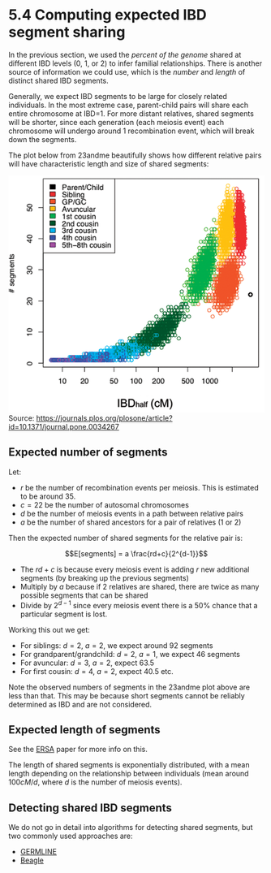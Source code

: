 # 5.4 Computing expected IBD segment sharing

In the previous section, we used the *percent of the genome* shared at different IBD levels (0, 1, or 2) to infer familial relationships. There is another source of information we could use, which is the *number* and *length* of distinct shared IBD segments.

Generally, we expect IBD segments to be large for closely related individuals. In the most extreme case, parent-child pairs will share each entire chromosome at IBD=1. For more distant relatives, shared segments will be shorter, since each generation (each meiosis event) each chromosome will undergo around 1 recombination event, which will break down the segments.

The plot below from 23andme beautifully shows how different relative pairs will have characteristic length and size of shared segments:

![sharing](images/23andme_sharing.png)
Source: https://journals.plos.org/plosone/article?id=10.1371/journal.pone.0034267

## Expected number of segments

Let:

* $r$ be the number of recombination events per meiosis. This is estimated to be around 35.
* $c=22$ be the number of autosomal chromosomes
* $d$ be the number of meiosis events in a path between relative pairs
* $a$ be the number of shared ancestors for a pair of relatives (1 or 2)

Then the expected number of shared segments for the relative pair is:

$$E[segments] = a \frac{rd+c}{2^{d-1}}$$

* The $rd+c$ is because every meiosis event is adding $r$ new additional segments (by breaking up the previous segments)
* Multiply by $a$ because if 2 relatives are shared, there are twice as many possible segments that can be shared
* Divide by $2^{d-1}$ since every meiosis event there is a 50% chance that a particular segment is lost.

Working this out we get:
* For siblings: $d=2$, $a=2$, we expect around 92 segments
* For grandparent/grandchild: $d=2$, $a=1$, we expect 46 segments
* For avuncular: $d=3$, $a=2$, expect 63.5
* For first cousin: $d=4$, $a=2$, expect 40.5
etc.

Note the observed numbers of segments in the 23andme plot above are less than that. This may be because short segments cannot be reliably determined as IBD and are not considered.

## Expected length of segments

See the [ERSA](https://pubmed.ncbi.nlm.nih.gov/21324875/) paper for more info on this.

The length of shared segments is exponentially distributed, with a mean length depending on the relationship between individuals (mean around $100cM/d$, where $d$ is the number of meiosis events).

## Detecting shared IBD segments

We do not go in detail into algorithms for detecting shared segments, but two commonly used approaches are:

* [GERMLINE](https://github.com/gusevlab/germline2)
* [Beagle](https://faculty.washington.edu/browning/beagle/beagle_4.1_21Jan17.pdf)
